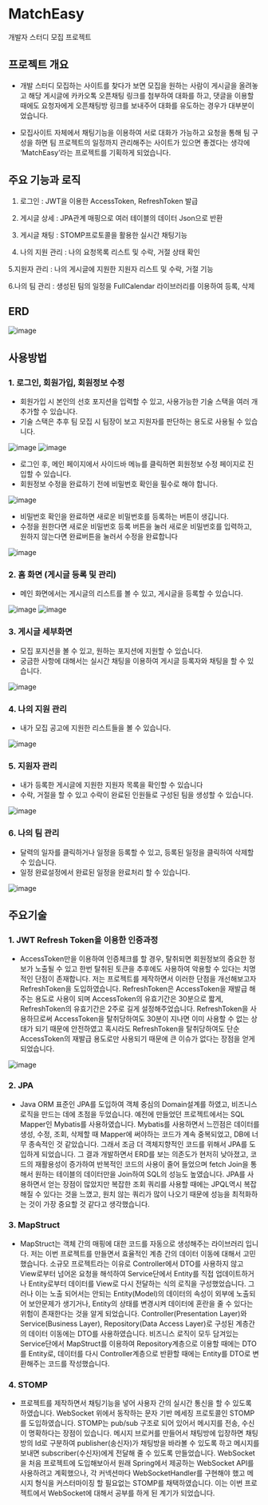 # MatchEasy
개발자 스터디 모집 프로젝트






## 프로젝트 개요

* 개발 스터디 모집하는 사이트를 찾다가 보면 모집을 원하는 사람이 게시글을 올려놓고 해당 게시글에 카카오톡 오픈채팅 링크를 첨부하여 대화를 하고, 댓글을 이용할 때에도 요청자에게 오픈채팅방 링크를 보내주어 대화를 유도하는 경우가 대부분이었습니다. 

* 모집사이트 자체에서 채팅기능을 이용하여 서로 대화가 가능하고 요청을 통해 팀 구성을 하면 팀 프로젝트의 일정까지 관리해주는 사이트가 있으면 좋겠다는 생각에 ‘MatchEasy’라는 프로젝트를 기획하게 되었습니다.





    
## 주요 기능과 로직

1. 로그인 : JWT을 이용한 AccessToken, RefreshToken 발급

2. 게시글 상세 : JPA관계 매핑으로 여러 테이블의 데이터 Json으로 반환

3. 게시글 채팅 : STOMP프로토콜을 활용한 실시간 채팅기능

4. 나의 지원 관리 : 나의 요청목록 리스트 및 수락, 거절 상태 확인 

5.지원자 관리 : 나의 게시글에 지원한 지원자 리스트 및 수락, 거절 기능

6.나의 팀 관리 : 생성된 팀의 일정을 FullCalendar 라이브러리를 이용하여 등록, 삭제






## ERD
![image](https://user-images.githubusercontent.com/64828230/161278051-4dc18e71-3b9c-4284-a628-12dc9be9af8e.png)






## 사용방법




### 1. 로그인, 회원가입, 회원정보 수정  


* 회원가입 시 본인의 선호 포지션을 입력할 수 있고, 사용가능한 기술 스택을 여러 개 추가할 수 있습니다.
* 기술 스택은 추후 팀 모집 시 팀장이  보고 지원자를 판단하는 용도로 사용될 수 있습니다.


![image](https://user-images.githubusercontent.com/64828230/161278618-8971c0e0-dd59-4e96-94ec-9ac0592f4176.png)
![image](https://user-images.githubusercontent.com/64828230/161278631-afda5e99-4047-493d-a1ff-d8b71999db1f.png)




* 로그인 후, 메인 페이지에서 사이드바 메뉴를 클릭하면 회원정보 수정 페이지로 진입할 수 있습니다.
* 회원정보 수정을 완료하기 전에 비밀번호 확인을 필수로 해야 합니다. 


![image](https://user-images.githubusercontent.com/64828230/161278827-ae0be017-0466-4adf-b0f7-384c85491433.png)




* 비밀번호 확인을 완료하면 새로운 비밀번호를 등록하는 버튼이 생깁니다.
* 수정을 원한다면 새로운 비밀번호 등록 버튼을 눌러 새로운 비밀번호를 입력하고, 원하지 않는다면 완료버튼을 눌러서 수정을 완료합니다


![image](https://user-images.githubusercontent.com/64828230/161278892-4bd4c4e7-4d4d-4272-8d13-78858999057c.png)




### 2. 홈 화면 (게시글 등록 및 관리)


* 메인 화면에서는 게시글의 리스트를 볼 수 있고, 게시글을 등록할 수 있습니다.


![image](https://user-images.githubusercontent.com/64828230/161278969-8dd963ca-0326-47d4-930c-43574ae1429f.png)
![image](https://user-images.githubusercontent.com/64828230/161278979-698b05ad-45d8-4d97-89a7-76e098781e52.png)




### 3. 게시글 세부화면 


* 모집 포지션을 볼 수 있고, 원하는 포지션에 지원할 수 있습니다.
* 궁금한 사항에 대해서는 실시간 채팅을 이용하여 게시글 등록자와 채팅을 할 수 있습니다.


![image](https://user-images.githubusercontent.com/64828230/161279065-1e8d6e49-bec2-47a3-8b4f-221df9e04bab.png)




### 4. 나의 지원 관리


* 내가 모집 공고에 지원한 리스트들을 볼 수 있습니다.


![image](https://user-images.githubusercontent.com/64828230/161279106-0b01c2b2-cc01-427d-b94b-dcf082b5b760.png)




### 5. 지원자 관리


* 내가 등록한 게시글에 지원한 지원자 목록을 확인할 수 있습니다
* 수락, 거절을 할 수 있고 수락이 완료된 인원들로 구성된 팀을 생성할 수 있습니다.


![image](https://user-images.githubusercontent.com/64828230/161279185-93f8b262-fb6c-4921-8ed9-ac3dc720c430.png)




### 6. 나의 팀 관리 


* 달력의 일자를 클릭하거나 일정을 등록할 수 있고, 등록된 일정을 클릭하여 삭제할 수 있습니다.
* 일정 완료설정에서 완료된 일정을 완료처리 할 수 있습니다.


![image](https://user-images.githubusercontent.com/64828230/161279270-afb24a75-67dd-4893-a014-c09dec1d2105.png)





## 주요기술





### 1. JWT Refresh Token을 이용한 인증과정


* AccessToken만을 이용하여 인증체크를 할 경우, 탈취되면 회원정보의 중요한 정보가 노출될 수 있고 한번 탈취된 토큰을 추후에도 사용하여 악용할 수 있다는 치명적인 단점이 존재합니다. 저는 프로젝트를 제작하면서 이러한 단점을 개선해보고자 RefreshToken을 도입하였습니다. RefreshToken은 AccessToken을 재발급 해주는 용도로 사용이 되며 AccessToken의 유효기간은 30분으로 짧게, RefreshToken의 유효기간은 2주로 길게 설정해주었습니다. RefreshToken을 사용하므로써 AccessToken을 탈취당하여도 30분이 지나면 이미 사용할 수 없는 상태가 되기 때문에 안전하였고 혹시라도 RefreshToken을 탈취당하여도 단순 AccessToken의 재발급 용도로만 사용되기 때문에 큰 이슈가 없다는 장점을 얻게 되었습니다.


![image](https://user-images.githubusercontent.com/64828230/161280074-7c7ce564-3287-4326-b247-7e2b91f5bd02.png)




### 2. JPA


*  Java ORM 표준인 JPA를 도입하여 객체 중심의 Domain설계를 하였고, 비즈니스 로직을 만드는 데에 초점을 두었습니다. 
 예전에 만들었던 프로젝트에서는 SQL Mapper인 Mybatis를 사용하였습니다. Mybatis를 사용하면서 느낀점은 데이터를 생성, 수정, 조회, 삭제할 때 Mapper에 써야하는 코드가 계속 중복되었고, DB에 너무 종속적인 것 같았습니다. 그래서 조금 더 객체지향적인 코드를 위해서 JPA를 도입하게 되었습니다.
 그 결과 개발하면서 ERD를 보는 의존도가 현저히 낮아졌고, 코드의 재활용성이 증가하여 반복적인 코드의 사용이 줄어 들었으며 fetch Join을 통해서 원하는 테이블의 데이터만을 Join하여 SQL의 성능도 높였습니다. 
 JPA를 사용하면서 얻는 장점이 많았지만 복잡한 조회 쿼리를 사용할 때에는 JPQL역시 복잡해질 수 있다는 것을 느꼈고, 원치 않는 쿼리가 많이 나오기 때문에 성능을 최적화하는 것이 가장 중요할 것 같다고 생각했습니다.




### 3. MapStruct


*  MapStruct는 객체 간의 매핑에 대한 코드를 자동으로 생성해주는 라이브러리 입니다.
 저는 이번 프로젝트를 만들면서 효율적인 계층 간의 데이터 이동에 대해서 고민했습니다. 소규모 프로젝트라는 이유로 Controller에서 DTO를 사용하지 않고 View로부터 넘어온 요청을 해석하여 Service단에서 Entity를 직접 업데이트하거나 Entity로부터 데이터를 View로 다시 전달하는 식의 로직을 구성했었습니다. 그러나 이는 노출 되어서는 안되는 Entity(Model)의 데이터의 속성이 외부에 노출되어 보안문제가 생기거나, Entity의 상태를 변경시켜 데이터에 혼란을 줄 수 있다는 위험이 존재한다는 것을 알게 되었습니다.
 Controller(Presentation Layer)와 Service(Business Layer), Repository(Data Access Layer)로 구성된 계층간의 데이터 이동에는 DTO를 사용하였습니다. 비즈니스 로직이 모두 담겨있는 Service단에서 MapStruct를 이용하여 Repository계층으로 이용할 때에는 DTO를 Entity로, 데이터를 다시 Controller계층으로 반환할 때에는 Entity를 DTO로 변환해주는 코드를 작성했습니다. 




### 4. STOMP


*  프로젝트를 제작하면서 채팅기능을 넣어 사용자 간의 실시간 통신을 할 수 있도록 하였습니다. WebSocket 위에서 동작하는 문자 기반 메세징 프로토콜인 STOMP를 도입하였습니다. STOMP는 pub/sub 구조로 되어 있어서 메시지를 전송, 수신이 명확하다는 장점이 있습니다. 메시지 브로커를 만들어서 채팅방에 입장하면 채팅방의 Id로 구분하여 publisher(송신자)가 채팅방을 바라볼 수 있도록 하고 메시지를 보내면 subscriber(수신자)에게 전달해 줄 수 있도록 만들었습니다.
 WebSocket을 처음 프로젝트에 도입해보아서 원래 Spring에서 제공하는 WebSocket API를 사용하려고 계획했으나, 각 커넥션마다 WebSocketHandler를 구현해야 했고 메시지 형식을 커스터마이징 할 필요없는 STOMP를 채택하였습니다. 이는 이번 프로젝트에서 WebSocket에 대해서 공부를 하게 된 계기가 되었습니다.




